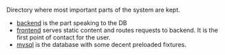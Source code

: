 Directory where most important parts of the system are kept.

* [backend](backend) is the part speaking to the DB
* [frontend](frontend) serves static content and routes requests to backend. It is the first point of contact for the user.
* [mysql](mysql) is the database with some decent preloaded fixtures.

